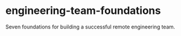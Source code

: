 # engineering-team-foundations
Seven foundations for building a successful remote engineering team. 
